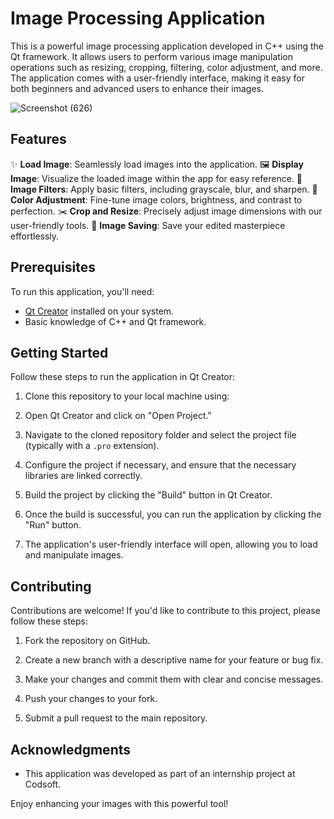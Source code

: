 # Image Processing Application

This is a powerful image processing application developed in C++ using the Qt framework. It allows users to perform various image manipulation operations such as resizing, cropping, filtering, color adjustment, and more. The application comes with a user-friendly interface, making it easy for both beginners and advanced users to enhance their images.

![Screenshot (626)](https://github.com/ArijeetBanerjee/Image_Processing_APP/assets/76873956/01e7c105-96fd-471c-8553-b956983b5e2f)


## Features

✨ **Load Image**: Seamlessly load images into the application.
🖼️ **Display Image**: Visualize the loaded image within the app for easy reference.
🌈 **Image Filters**: Apply basic filters, including grayscale, blur, and sharpen.
🎨 **Color Adjustment**: Fine-tune image colors, brightness, and contrast to perfection.
✂️ **Crop and Resize**: Precisely adjust image dimensions with our user-friendly tools.
💾 **Image Saving**: Save your edited masterpiece effortlessly.

## Prerequisites
To run this application, you'll need:

- [Qt Creator](https://www.qt.io/download) installed on your system.
- Basic knowledge of C++ and Qt framework.

## Getting Started

Follow these steps to run the application in Qt Creator:

1. Clone this repository to your local machine using:

2. Open Qt Creator and click on "Open Project."

3. Navigate to the cloned repository folder and select the project file (typically with a `.pro` extension).

4. Configure the project if necessary, and ensure that the necessary libraries are linked correctly.

5. Build the project by clicking the "Build" button in Qt Creator.

6. Once the build is successful, you can run the application by clicking the "Run" button.

7. The application's user-friendly interface will open, allowing you to load and manipulate images.

## Contributing

Contributions are welcome! If you'd like to contribute to this project, please follow these steps:

1. Fork the repository on GitHub.

2. Create a new branch with a descriptive name for your feature or bug fix.

3. Make your changes and commit them with clear and concise messages.

4. Push your changes to your fork.

5. Submit a pull request to the main repository.


## Acknowledgments

- This application was developed as part of an internship project at Codsoft.

Enjoy enhancing your images with this powerful tool!
